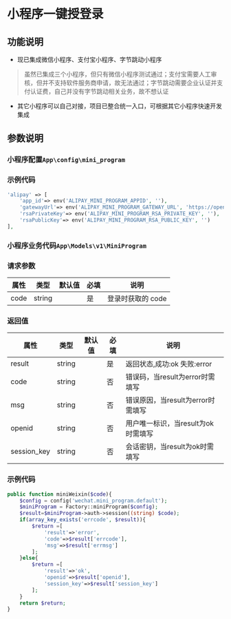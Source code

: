 # 小程序一键授登录
## 功能说明
- 现已集成微信小程序、支付宝小程序、字节跳动小程序
> 虽然已集成三个小程序，但只有微信小程序测试通过；支付宝需要人工审核，但并不支持软件服务商申请，故无法通过；字节跳动需要企业认证并支付认证费，自己并没有字节跳动相关业务，故不想认证
- 其它小程序可以自己对接，项目已整合统一入口，可根据其它小程序快速开发集成
## 参数说明
### 小程序配置`App\config\mini_program`

### 示例代码
``` php
'alipay' => [
    'app_id'=> env('ALIPAY_MINI_PROGRAM_APPID', ''),
    'gatewayUrl'=> env('ALIPAY_MINI_PROGRAM_GATEWAY_URL', 'https://openapi.alipay.com/gateway.do'),
    'rsaPrivateKey'=> env('ALIPAY_MINI_PROGRAM_RSA_PRIVATE_KEY', ''),
    'rsaPublicKey'=> env('ALIPAY_MINI_PROGRAM_RSA_PUBLIC_KEY', '')
],
```

### 小程序业务代码`App\Models\v1\MiniProgram`
### 请求参数
|属性|类型|默认值|必填|说明|
| ------------ | ------------ | ------------ | ------------ | ------------ |
|code|string||是|登录时获取的 code|
### 返回值
|属性|类型|默认值|必填|说明|
| ------------ | ------------ | ------------ | ------------ | ------------ |
|result|string||是|返回状态,成功:ok 失败:error|
|code|string||否|错误码，当result为error时需填写|
|msg|string||否|错误原因，当result为error时需填写|
|openid|string||否|用户唯一标识，当result为ok时需填写|
|session_key|string||否|会话密钥，当result为ok时需填写|
### 示例代码
``` php
public function miniWeixin($code){
    $config = config('wechat.mini_program.default');
    $miniProgram = Factory::miniProgram($config);
    $result=$miniProgram->auth->session((string) $code);
    if(array_key_exists('errcode', $result)){
        $return =[
            'result'=>'error',
            'code'=>$result['errcode'],
            'msg'=>$result['errmsg']
        ];
    }else{
        $return =[
            'result'=>'ok',
            'openid'=>$result['openid'],
            'session_key'=>$result['session_key']
        ];
    }
    return $return;
}
```